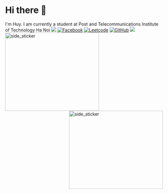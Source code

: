 # Hi there 👋
 I'm Huy. I am currently a student at Post and Telecommunications Institute of Technology Ha Noi
  <a><img src="https://user-images.githubusercontent.com/73097560/115834477-dbab4500-a447-11eb-908a-139a6edaec5c.gif"></a>
[![Facebook](https://img.shields.io/badge/Facebook-1877F2?style=for-the-badge&logo=facebook&logoColor=white)](https://www.facebook.com/huythibuuchinh/)
[![Leetcode](https://img.shields.io/badge/-LeetCode-FFA116?style=for-the-badge&logo=LeetCode&logoColor=black)](https://leetcode.com/quanghuy0411/)
 [![GitHub](https://img.shields.io/badge/-GitHub-181717?style=flat-square&logo=github)](https://github.com/quanghuy0411)
 <a><img src="https://user-images.githubusercontent.com/73097560/115834477-dbab4500-a447-11eb-908a-139a6edaec5c.gif"></a>
 <img align="left" width=300px height=250px alt="side_sticker" src="https://acegif.com/wp-content/uploads/2021/4fh5wi/pepefrg-4.gif" /> 
 <img align="right" width=300px height=250px alt="side_sticker" src="https://acegif.com/wp-content/uploads/2021/4fh5wi/pepefrg-4.gif" />
 



